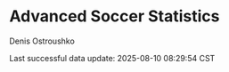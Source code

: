 # Advanced Soccer Statistics
Denis Ostroushko

<!-- gfm -->

Last successful data update: 2025-08-10 08:29:54 CST
